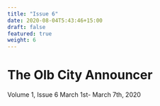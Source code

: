 ```yaml
---
title: "Issue 6"
date: 2020-08-04T5:43:46+15:00
draft: false
featured: true
weight: 6
---
```



# The Olb City Announcer
Volume 1, Issue 6
March 1st- March 7th, 2020
